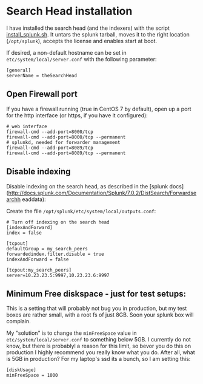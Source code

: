 # Search Head installation
I have installed the search head (and the indexers) with the script [install_splunk.sh](./install_splunk.sh).
It untars the splunk tarball, moves it to the right location (`/opt/splunk`), accepts the license and enables
start at boot.

If desired, a non-default hostname can be set in `etc/system/local/server.conf` with the following parameter:
```
[general]
serverName = theSearchHead
```

## Open Firewall port
If you have a firewall running (true in CentOS 7 by default), open up a port for the http interface (or https, if you have it configured):
```
# web interface
firewall-cmd --add-port=8000/tcp
firewall-cmd --add-port=8000/tcp --permanent
# splunkd, needed for forwarder management
firewall-cmd --add-port=8089/tcp
firewall-cmd --add-port=8089/tcp --permanent
```

## Disable indexing

Disable indexing on the search head, as described in the [splunk docs](http://docs.splunk.com/Documentation/Splunk/7.0.2/DistSearch/Forwardsearchh
eaddata):

Create the file `/opt/splunk/etc/system/local/outputs.conf`:

```
# Turn off indexing on the search head
[indexAndForward]
index = false
 
[tcpout]
defaultGroup = my_search_peers 
forwardedindex.filter.disable = true  
indexAndForward = false 
 
[tcpout:my_search_peers]
server=10.23.23.5:9997,10.23.23.6:9997
```

## Minimum Free diskspace - just for test setups:
This is a setting that will probably not bug you in production, but my test boxes are rather small, with a root fs of just 8GB. Soon your splunk box will complain.

My "solution" is to change the `minFreeSpace` value in `etc/system/local/server.conf` to something below 5GB. I currently do not know, but there is probablyl a reason for this limit, so bevor 
you do this on production I highly recommend you really know what you do. After all, what is 5GB in production? For my laptop's ssd its a bunch, so I am setting this:

```
[diskUsage]
minFreeSpace = 1000
```

